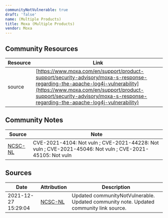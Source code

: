 ```yaml
---
communityNotVulnerable: true
draft: 'false'
name: (Multiple Products)
title: Moxa (Multiple Products)
vendor: Moxa
---
```



## Community Resources
| Resource | Link |
| --- | --- |
| source | [https://www.moxa.com/en/support/product-support/security-advisory/moxa-s-response-regarding-the-apache-log4j-vulnerability](https://www.moxa.com/en/support/product-support/security-advisory/moxa-s-response-regarding-the-apache-log4j-vulnerability) |

## Community Notes
| Source | Note |
| --- | --- |
| [NCSC-NL](https://github.com/NCSC-NL/log4shell/blob/main/software/README.md) | CVE-2021-4104: Not vuln ; CVE-2021-44228: Not vuln ; CVE-2021-45046: Not vuln ; CVE-2021-45105: Not vuln </ul> |

## Sources
| Date | Attribution | Description |
| --- | --- | --- |
| 2021-12-27 15:29:04 | [NCSC-NL](https://github.com/NCSC-NL/log4shell/blob/main/software/README.md) | Updated communityNotVulnerable. Updated community note. Updated community link source.  |
